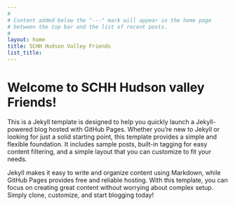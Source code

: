 ```yaml
---
#
# Content added below the "---" mark will appear in the home page
# between the top bar and the list of recent posts.
#
layout: home
title: SCHH Hudson Valley Friends
list_title: 
---
```


# Welcome to SCHH Hudson valley Friends!

This is a Jekyll template is designed to help you quickly launch a Jekyll-powered blog hosted with GitHub Pages. Whether you’re new to Jekyll or looking for just a solid starting point, this template provides a simple and flexible foundation. It includes sample posts, built-in tagging for easy content filtering, and a simple layout that you can customize to fit your needs.

Jekyll makes it easy to write and organize content using Markdown, while GitHub Pages provides free and reliable hosting. With this template, you can focus on creating great content without worrying about complex setup. Simply clone, customize, and start blogging today!
